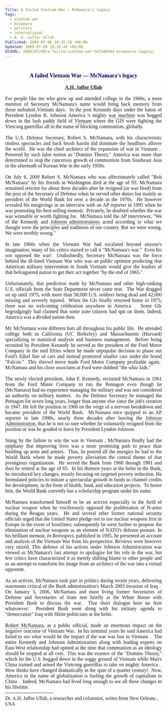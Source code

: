 ```yaml
---
Title: A failed Vietnam War — McNamara's legacy
Tags:
  - vietnam war
  - mcnamara
  - politics
  - international
  - A. H. Jaffor Ullah
Published: 2009-07-08 20:35:38 +06:00
Updated: 2009-07-09 18:16:44 +06:00
OldURL: 2009/07/08/a-failed-vietnam-war-%e2%80%94-mcnamaras-legacy/
---
```


<span style="font-family: Arial;"> </span>
<p class="MsoNormal" style="margin: 0in 0in 0pt;" align="center"><span style="font-size: large; color: #000080; font-family: Garamond;"><strong>A failed <span id="lw_1247063247_0" class="yshortcuts">Vietnam War</span> — McNamara's legacy</strong></span></p>
<p class="MsoNormal" style="margin: 0in 0in 0pt;" align="center"><span style="font-size: 8pt;"><span style="font-size: medium; font-family: Garamond;"> </span></span></p>
<p class="MsoNormal" style="margin: 0in 0in 0pt;" align="center"><span style="font-size: medium; color: #800000; font-family: Garamond;"><strong><a href="https://gold.mukto-mona.com/Articles/jaffor/index.html">A.H. Jaffor Ullah</a></strong></span></p>
<p class="MsoNormal" style="margin: 0in 0in 0pt;"><span style="font-size: 8pt;"><span style="font-size: medium; font-family: Garamond;"> </span></span></p>
<p class="MsoNormal" style="margin: 0in 0in 0pt;" align="justify"><span style="font-size: 10pt;"><span style="font-size: medium; font-family: Garamond;">For people like me who grew up and attended college in the 1960s, a mere mention of Secretary McNamara's name would bring back memory from those turbulent Vietnam days.  In the post Kennedy days under the baton of <span id="lw_1247063247_1" class="yshortcuts">President Lyndon B. Johnson</span> America 's mighty <span id="lw_1247063247_2" class="yshortcuts" style="cursor: hand; border-bottom: #0066cc 1px dashed;">war machine</span> was bogged down in the lush paddy field of <span id="lw_1247063247_3" class="yshortcuts" style="cursor: hand; border-bottom: #0066cc 1px dashed;">Vietnam</span> where the GIS were fighting the Vietcong guerrillas all in the name of blocking communism, globally.  </span></span></p>
<p class="MsoNormal" style="margin: 0in 0in 0pt;" align="justify"><span style="font-size: 10pt;"><span style="font-size: medium; font-family: Garamond;"> </span></span></p>
<p class="MsoNormal" style="margin: 0in 0in 0pt;" align="justify"><span style="font-size: 10pt;"><span style="font-size: medium; font-family: Garamond;">The U.S. Defense Secretary, Robert S. McNamara, with his characteristic rimless spectacles and back brush hairdo did dominate the headlines allover the world.  He was the chief architect of the expansion of war in Vietnam .  Powered by such false notion as "<span id="lw_1247063247_4" class="yshortcuts" style="background: none transparent scroll repeat 0% 0%; cursor: hand; border-bottom: medium none;">Domino Theory</span>," America was more than determined to stop the cancerous growth of communism from Southeast Asia in the aftermath of <span id="lw_1247063247_5" class="yshortcuts">Korean War</span> in the early 1950s.</span></span></p>
<p class="MsoNormal" style="margin: 0in 0in 0pt;" align="justify"><span style="font-size: 10pt;"><span style="font-size: medium; font-family: Garamond;"> </span></span></p>
<p class="MsoNormal" style="margin: 0in 0in 0pt;" align="justify"><span style="font-size: 10pt;"><span style="font-size: medium; font-family: Garamond;">On July 6, 2009 Robert S. McNamara who was affectionately called "Bob McNamara" by his friends in <span id="lw_1247063247_6" class="yshortcuts">Washington</span> died at the age of 93. McNamara remained reticent for about three decades after he resigned (or was fired) from the post of the Secretary of Defense when he served other duties but mainly as <span id="lw_1247063247_7" class="yshortcuts">president of the World Bank</span> for over a decade in the 1970s.  He however revealed his misgivings in an interview with an AP reporter in 1995 when he was promoting his best-selling memoir.  Privately, he doubted whether the war was winnable or worth fighting for.  McNamara told the AP interviewer, "We of the Kennedy and <span id="lw_1247063247_8" class="yshortcuts" style="cursor: hand; border-bottom: #0066cc 1px dashed;">Johnson administrations</span> acted according to what we thought were the principles and traditions of our country. But we were wrong. We were terribly wrong."</span></span></p>
<p class="MsoNormal" style="margin: 0in 0in 0pt;" align="justify"><span style="font-size: 10pt;"><span style="font-size: medium; font-family: Garamond;"> </span></span></p>
<p class="MsoNormal" style="margin: 0in 0in 0pt;" align="justify"><span style="font-size: 10pt;"><span style="font-size: medium; font-family: Garamond;">In late 1960s when the Vietnam War had escalated beyond anyone's imagination, many of his critics started to call it "McNamara's war."  Even his son opposed the war!  Undoubtedly, Secretary McNamara was the force behind the ill-fated Vietnam War who was an public optimist predicting that American military intervention in <span id="lw_1247063247_9" class="yshortcuts">South Vietnam</span> would give the leaders of that beleaguered nation to get their act together "by the end of 1965." </span></span></p>
<p class="MsoNormal" style="margin: 0in 0in 0pt;" align="justify"><span style="font-size: 10pt;"><span style="font-size: medium; font-family: Garamond;"> </span></span></p>
<p class="MsoNormal" style="margin: 0in 0in 0pt;" align="justify"><span style="font-size: 10pt;"><span style="font-size: medium; font-family: Garamond;">Unfortunately, that prediction made by McNamara and other high-ranking U.S. officials from the State Department never came true.  The War dragged on up until 1975, with more than 58,000 U.S. soldiers being dead and 42,000 missing and severely injured.  When the GIs finally returned home in 1975, there was no welcoming celebration anywhere in America .  Some GIs begrudgingly had claimed that some irate citizens had spit on them. Indeed, America was a divided nation then.  </span></span></p>
<p class="MsoNormal" style="margin: 0in 0in 0pt;" align="justify"><span style="font-size: 10pt;"><span style="font-size: medium; font-family: Garamond;"> </span></span></p>
<p class="MsoNormal" style="margin: 0in 0in 0pt;" align="justify"><span style="font-size: 10pt;"><span style="font-size: medium; font-family: Garamond;">Mr. McNamara wore different hats all throughout his public life.  He attended college both in <span id="lw_1247063247_10" class="yshortcuts">California</span> (UC Berkeley) and Massachusetts (<span id="lw_1247063247_11" class="yshortcuts">Harvard</span>) specializing in statistical analysis and business management.  Before being recruited by President Kennedy he served as the president of the <span id="lw_1247063247_12" class="yshortcuts">Ford Motor Company</span> in the mid fifties where he made unpopular decision to phase out Ford's Edsel line of cars and instead promoted smaller cars under the brand "Falcon."  This shrewd move made Ford Motor Company profitable again.  McNamara and his close associates at Ford were dubbed "the whiz kids."</span></span></p>
<p class="MsoNormal" style="margin: 0in 0in 0pt;" align="justify"><span style="font-size: 10pt;"><span style="font-size: medium; font-family: Garamond;"> </span></span></p>
<p class="MsoNormal" style="margin: 0in 0in 0pt;" align="justify"><span style="font-size: 10pt;"><span style="font-size: medium; font-family: Garamond;">The newly elected president, John F. Kennedy, recruited McNamara in 1961 from the <span id="lw_1247063247_13" class="yshortcuts">Ford Motor Company</span> to run the <span id="lw_1247063247_14" class="yshortcuts">Pentagon</span> even though he (McNamara) had no experience managing the military and was not considered an authority on military matters.  As the Defense Secretary he managed the Pentagon for seven long years, longer than anyone else since the job's creation in 1947. He left the position in 1968 on the verge of a nervous breakdown and became president of the World Bank.  McNamara once quipped to an AP reporter in late 1990s, nearly three decades after leaving the <span id="lw_1247063247_15" class="yshortcuts" style="cursor: hand; border-bottom: #0066cc 1px dashed;">Johnson Administration</span>, that he is not so sure whether he voluntarily resigned from the position or was he goaded to leave by <span id="lw_1247063247_16" class="yshortcuts">President Lyndon Johnson</span>.</span></span></p>
<p class="MsoNormal" style="margin: 0in 0in 0pt;" align="justify"><span style="font-size: 10pt;"><span style="font-size: medium; font-family: Garamond;"> </span></span></p>
<p class="MsoNormal" style="margin: 0in 0in 0pt;" align="justify"><span style="font-size: 10pt;"><span style="font-size: medium; font-family: Garamond;">Stung by the failure to win the war in Vietnam , McNamara finally had the epiphany that improving lives was a more promising path to peace than building up arms and armies.  Thus, he poured all the energies he had to the <span id="lw_1247063247_17" class="yshortcuts">World Bank</span> where he made <span id="lw_1247063247_18" class="yshortcuts">poverty alleviation</span> the central theme of that prestigious organization.  He served the Bank from 1968 through 1981 and then he retired at the age of 65.  In his <span id="lw_1247063247_19" class="yshortcuts">thirteen years</span> at the helm in the Bank, he introduced key changes, mostly focusing on targeted <span id="lw_1247063247_20" class="yshortcuts">poverty reduction</span>. He formulated policies to initiate a spectacular growth in funds to channel credits for development, in the form of health, food, and education projects.  To honor him, the World Bank currently has a scholarship program under his name.</span></span></p>
<p class="MsoNormal" style="margin: 0in 0in 0pt;" align="justify"><span style="font-size: 10pt;"><span style="font-size: medium; font-family: Garamond;"> </span></span></p>
<p class="MsoNormal" style="margin: 0in 0in 0pt;" align="justify"><span style="font-size: 10pt;"><span style="font-size: medium; font-family: Garamond;">McNamara transformed himself to be an activist especially in the field of <span id="lw_1247063247_21" class="yshortcuts">nuclear weapon</span> when he vociferously opposed the proliferation of N-arms during the Reagan years.  He and several other former <span id="lw_1247063247_22" class="yshortcuts">national security officials</span> urged that the <span id="lw_1247063247_23" class="yshortcuts">United States pledge</span> not to use nuclear weapons first in Europe in the event of hostilities; subsequently he went further to propose the elimination of nuclear weapons as an element of NATO's defense posture. In his brilliant memoir, <em>In Retrospect</em>, published in 1995, he presented an account and analysis of the Vietnam War from his perspective. Reviews were however very mixed. This defense of his actions under Johnson Administration was viewed as McNamara's last attempt to apologize for his role in the war, but few critics have characterized it as merely shifting blame to other people and as an attempt to transform his image from an architect of the war into a virtual opponent.</span></span></p>
<p class="MsoNormal" style="margin: 0in 0in 0pt;" align="justify"><span style="font-size: 10pt;"><span style="font-size: medium; font-family: Garamond;"> </span></span></p>
<p class="MsoNormal" style="margin: 0in 0in 0pt;" align="justify"><span style="font-size: 10pt;"><span style="font-size: medium; font-family: Garamond;">As an activist, McNamara took part in politics during recent years, delivering statements critical of the <span id="lw_1247063247_24" class="yshortcuts">Bush administration's March 2003 invasion of Iraq</span> .  On January 5, 2006, McNamara and most living former <span id="lw_1247063247_25" class="yshortcuts">Secretaries of Defense</span> and <span id="lw_1247063247_26" class="yshortcuts">Secretaries of State</span> met briefly at the <span id="lw_1247063247_27" class="yshortcuts">White House</span> with <span id="lw_1247063247_28" class="yshortcuts">President Bush</span> to discuss the war.  That short dialogue bore no fruit whatsoever.  President Bush went along with his military agenda to "democratize" <span id="lw_1247063247_29" class="yshortcuts">Iraq</span> with Shiite politicians at the helm.</span></span></p>
<p class="MsoNormal" style="margin: 0in 0in 0pt;" align="justify"><span style="font-size: 10pt;"><span style="font-size: medium; font-family: Garamond;"> </span></span></p>
<p class="MsoNormal" style="margin: 0in 0in 0pt;" align="justify"><span style="font-size: 10pt;"><span style="font-size: medium; font-family: Garamond;"><span id="lw_1247063247_30" class="yshortcuts" style="cursor: hand; border-bottom: #0066cc 1px dashed;">Robert McNamara</span>, as a public official, made an enormous impact on the negative outcome of Vietnam War.  In his terminal years he said America had failed to see what would be the impact if the war was lost in Vietnam .  The entire Kennedy and <span id="lw_1247063247_31" class="yshortcuts">Johnson Administration</span> along with leading experts on East-West relationship had opined at the time that communism as an ideology should be stopped at all cost.  This was the essence of the "Domino Theory," which let the U.S. bogged down in the soggy ground of Vietnam while Mao's China trained and armed the Vietcong guerrillas to take on mighty America .  How thinks have changed dramatically in the span of a quarter century!  Now, America in the name of globalization is fueling the growth of capitalism in China .  Indeed, McNamara had lived long enough to see all these changes in his lifetime.   </span></span></p>
<p class="MsoNormal" style="margin: 0in 0in 0pt;"><span style="font-size: 10pt;"><span style="font-size: medium; font-family: Garamond;">-----------------------------</span></span></p>
<p class="MsoNormal" style="margin: 0in 0in 0pt;"><span style="font-size: 10pt;"><span style="font-size: medium; font-family: Garamond;">Dr. A.H. Jaffor Ullah, a researcher and columnist, writes from New Orleans , USA</span></span></p>
